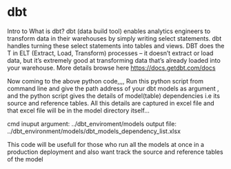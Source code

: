 # dbt
Intro to What is dbt?
dbt (data build tool) enables analytics engineers to transform data in their warehouses by simply writing select statements. dbt handles turning these select statements into tables and views. DBT does the T in ELT (Extract, Load, Transform) processes – it doesn’t extract or load data, but it’s extremely good at transforming data that’s already loaded into your warehouse.
More details browse here https://docs.getdbt.com/docs

Now coming to the above python code,,,,
Run this python script from command line and give the path address of your dbt models as argument , and the python script gives the details of model(table) dependencies i.e its source and reference tables. All this details are captured in excel file and that excel file will be in the model directory itself...

cmd inuput argument: ../dbt_enviroment/models
output file: ../dbt_environment/models/dbt_models_dependency_list.xlsx

This code will be usefull for those who run all the models at once in a production deployment and also want track the source and reference tables of the model
